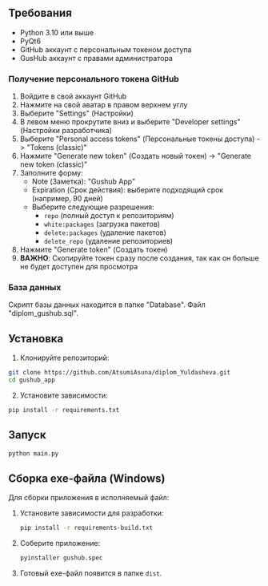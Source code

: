## Требования

- Python 3.10 или выше
- PyQt6
- GitHub аккаунт с персональным токеном доступа
- GusHub аккаунт с правами администратора

### Получение персонального токена GitHub

1. Войдите в свой аккаунт GitHub
2. Нажмите на свой аватар в правом верхнем углу
3. Выберите "Settings" (Настройки)
4. В левом меню прокрутите вниз и выберите "Developer settings" (Настройки разработчика)
5. Выберите "Personal access tokens" (Персональные токены доступа) -> "Tokens (classic)"
6. Нажмите "Generate new token" (Создать новый токен) -> "Generate new token (classic)"
7. Заполните форму:
   - Note (Заметка): "Gushub App"
   - Expiration (Срок действия): выберите подходящий срок (например, 90 дней)
   - Выберите следующие разрешения:
     - `repo` (полный доступ к репозиториям)
     - `white:packages` (загрузка пакетов)
     - `delete:packages` (удаление пакетов)
     - `delete_repo` (удаление репозиториев)
8. Нажмите "Generate token" (Создать токен)
9. **ВАЖНО**: Скопируйте токен сразу после создания, так как он больше не будет доступен для просмотра

### База данных

Скрипт базы данных находится в папке "Database". Файл "diplom_gushub.sql".

## Установка

1. Клонируйте репозиторий:
```bash
git clone https://github.com/AtsumiAsuna/diplom_Yuldasheva.git
cd gushub_app
```

2. Установите зависимости:
```bash
pip install -r requirements.txt
```

## Запуск

```bash
python main.py
```

## Сборка exe-файла (Windows)

Для сборки приложения в исполняемый файл:

1. Установите зависимости для разработки:
   ```bash
   pip install -r requirements-build.txt
   ```

2. Соберите приложение:
   ```bash
   pyinstaller gushub.spec
   ```

3. Готовый exe-файл появится в папке `dist`.

